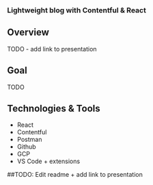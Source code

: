 ### Lightweight blog with Contentful & React

## Overview
TODO - add link to presentation

## Goal
TODO
## Technologies & Tools
- React
- Contentful
- Postman
- Github
- GCP
- VS Code + extensions



##TODO: Edit readme + add link to presentation